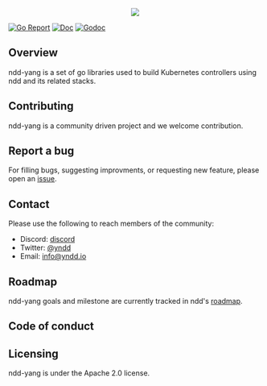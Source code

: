 <p align=center><a href="https://nddocs.yndd.io"><img src=https://gitlab.com/rdodin/pics/-/wikis/uploads/9f2e581a8d207a21ff024a312679a239/containerlab_export_white_ink_3?sanitize=true/></a></p>

[![Go Report](https://img.shields.io/badge/go%20report-A%2B-blue?style=flat-square&color=00c9ff&labelColor=bec8d2)](https://goreportcard.com/report/github.com/yndd/ndd-yang)
[![Doc](https://img.shields.io/badge/Docs-ndddocs.yndd.io-blue?style=flat-square&color=00c9ff&labelColor=bec8d2)](https://ndddocs.yndd.io)
[![Godoc](https://img.shields.io/badge/godoc-reference-blue.svg?style=flat-square&color=00c9ff&labelColor=bec8d2)](https://godoc.org/github.com/yndd/ndd-yang)


## Overview
 
ndd-yang is a set of go libraries used to build Kubernetes controllers
using ndd and its related stacks. 

## Contributing

ndd-yang is a community driven project and we welcome contribution.

## Report a bug

For filling bugs, suggesting improvments, or requesting new feature, please open an [issue].

## Contact

Please use the following to reach members of the community:

- Discord: [discord]
- Twitter: [@yndd]
- Email: [info@yndd.io]

## Roadmap

ndd-yang goals and milestone are currently tracked in ndd's [roadmap].

## Code of conduct

## Licensing

ndd-yang is under the Apache 2.0 license.

[issue]: https://github.com/yndd/ndd-yang/issues
[roadmap]: https//github.com/yndd
[discord]: https://discord.gg/prHcBMSq
[@yndd]: https://twitter.com/yndd
[info@yndd.io]: mailto:info@yndd.io
[roadmap]: https://github.com/yndd/tbd